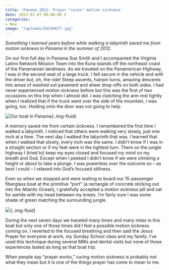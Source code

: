 ```yaml
---
title: 'Panama 2012: Prayer "cures" motion sickness'
date: 2013-01-07 00:00:00 Z
categories:
- New
image: "/uploads/DSC04677.jpg"
---
```


_Something I learned years before while walking a labyrinth saved me from motion sickness in Panama in the summer of 2012._

On our first full day in Panama Sue Smith and I accompanied the Virginia Latino Network Mission Team into the Kuna islands off the northeast coast of the Panamanian landmass. As we traveled on the Panamerican Highway, I was in the second seat of a large truck. I felt secure in the vehicle and with the driver but, oh, the ride! Steep ascents, hairpin turns, amazing descents into areas of washed out pavement and sheer drop-offs on both sides. I had never experienced motion sickness before but this was the first of two occasions on this trip when I almost did. I was clutching the arm rest tightly when I realized that if the truck went over the side of the mountain, I was going, too. Holding onto the door was not going to help.

![Our boat in Panama](/uploads/DSC04665.jpg){:.img-fluid}

A memory saved me from certain sickness. I remembered the first time I walked a labyrinth. I noticed that others were walking very slowly, just one inch at a time. The next day I walked the labyrinth that way. I learned that when I walked that slowly, every inch was the same. I didn’t know if I was in a straight section or if my feet were in the tightest turn. There on the jungle highway I (tried to) keep my eyes closed and focused my mind on my breath and God. Except when I peeked I didn’t know if we were climbing a height or about to take a plunge. I was powerless over the outcome so – as best I could – I relaxed into God’s focused stillness.

Even so when we stopped and were waiting to board our 15-passenger fiberglass boat at the primitive “port” (a rectangle of concrete sticking out into the Atlantic Ocean), I gratefully accepted a motion sickness pill and sat for awhile with my head between my knees. I’m fairly sure I was some shade of green matching the surrounding jungle.


![](/uploads/DSC04676.jpg){:.img-fluid}

During the next seven days we traveled many times and many miles in this boat but only one of those times did I feel a possible motion sickness coming on. I reverted to the focused breathing and then said the Jesus Prayer for everyone at work, my Sunday School class and my family. I’ve used this technique during several MRIs and dental visits but none of those experiences lasted as long as that boat trip.

When people say “prayer works,” curing motion sickness is probably not what they mean but it is one of the things prayer has come to mean to me.
